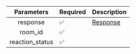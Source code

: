 |   Parameters    | Required           | Description             |
|:---------------:|--------------------|-------------------------|
|    response     | :white_check_mark: | [Response](Response.md) |
|     room_id     | :white_check_mark: |                         |
| reaction_status | :white_check_mark: |                         |